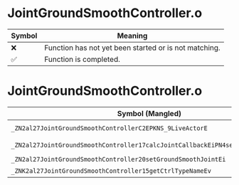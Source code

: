 # JointGroundSmoothController.o
| Symbol | Meaning 
| ------------- | ------------- 
| :x: | Function has not yet been started or is not matching. 
| :white_check_mark: | Function is completed. 


# JointGroundSmoothController.o
| Symbol (Mangled) | Symbol (Demangled) | Decompiled? |
| ------------- |  ------------- | ------------- |
| `_ZN2al27JointGroundSmoothControllerC2EPKNS_9LiveActorE` | `al::JointGroundSmoothController::JointGroundSmoothController(al::LiveActor const*)` | :x: |
| `_ZN2al27JointGroundSmoothController17calcJointCallbackEiPN4sead8Matrix34IfEE` | `al::JointGroundSmoothController::calcJointCallback(int,sead::Matrix34<float> *)` | :x: |
| `_ZN2al27JointGroundSmoothController20setGroundSmoothJointEi` | `al::JointGroundSmoothController::setGroundSmoothJoint(int)` | :x: |
| `_ZNK2al27JointGroundSmoothController15getCtrlTypeNameEv` | `al::JointGroundSmoothController::getCtrlTypeName(void)const` | :x: |
